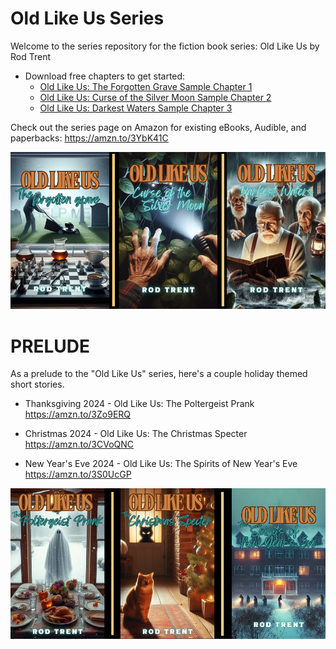 # Old Like Us Series

Welcome to the series repository for the fiction book series: Old Like Us by Rod Trent

* Download free chapters to get started:
  *   <a href="Free_Chapter/Old Like Us 6 x 9 inch (15.24 x 22.86 cm) First Chapter.pdf" target="_blank">Old Like Us: The Forgotten Grave Sample Chapter 1</a>
  *   <a href="Free_Chapter/Old Like Us Curse of the Silver Moon Sample Chapter 2.pdf" target="_blank">Old Like Us: Curse of the Silver Moon Sample Chapter 2</a>  
  *   <a href="Free_Chapter/Old Like Us Darkest Waters Sample Chapter.pdf" target="_blank">Old Like Us: Darkest Waters Sample Chapter 3</a>

Check out the series page on Amazon for existing eBooks, Audible, and paperbacks: https://amzn.to/3YbK41C 

<p align="center"><img src="https://github.com/rod-trent/OldLikeUs/blob/main/Images/smallmainbooks.jpg"></center></p>

# PRELUDE

As a prelude to the "Old Like Us" series, here's a couple holiday themed short stories.

* Thanksgiving 2024 - Old Like Us: The Poltergeist Prank https://amzn.to/3Zo9ERQ

* Christmas 2024 - Old Like Us: The Christmas Specter https://amzn.to/3CVoQNC

* New Year's Eve 2024 - Old Like Us: The Spirits of New Year's Eve https://amzn.to/3S0UcGP 

<p align="left"><img src="https://raw.githubusercontent.com/rod-trent/OldLikeUs/refs/heads/main/Images/oldsholidays.jpg"></left></p>



